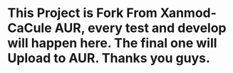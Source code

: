 # This Project is Fork From Xanmod-CaCule AUR, every test and develop will happen here. The final one will Upload to AUR. Thanks you guys. #
